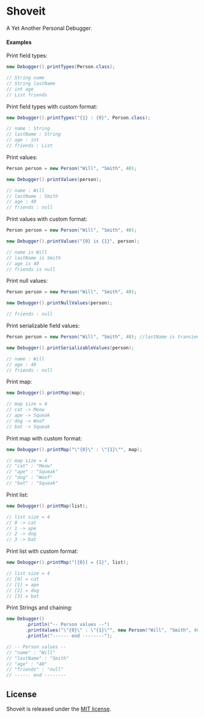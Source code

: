 # Shoveit 

A Yet Another Personal Debugger.

#### Examples

Print field types:

```Java
new Debugger().printTypes(Person.class);

// String name
// String lastName
// int age
// List friends
```

Print field types with custom format:

```Java
new Debugger().printTypes("{1} : {0}", Person.class);

// name : String 
// lastName : String
// age : int 
// friends : List 
```

Print values:

```Java
Person person = new Person("Will", "Smith", 40);

new Debugger().printValues(person);

// name : Will
// lastName : Smith
// age : 40
// friends : null
```

Print values with custom format:

```Java
Person person = new Person("Will", "Smith", 40);

new Debugger().printValues("{0} is {1}", person);

// name is Will
// lastName is Smith
// age is 40
// friends is null
```

Print null values:

```Java
Person person = new Person("Will", "Smith", 40);

new Debugger().printNullValues(person);

// friends : null
```

Print serializable field values:

```Java
Person person = new Person("Will", "Smith", 40); //lastName is transient

new Debugger().printSerializableValues(person);

// name : Will
// age : 40
// friends : null
```

Print map:

```Java
new Debugger().printMap(map);

// map size = 4
// cat -> Meow
// ape -> Squeak
// dog -> Woof
// bat -> Squeak
```

Print map with custom format:

```Java
new Debugger().printMap("\"{0}\" : \"{1}\"", map);

// map size = 4
// "cat" : "Meow"
// "ape" : "Squeak"
// "dog" : "Woof"
// "bat" : "Squeak"
```

Print list:

```Java
new Debugger().printMap(list);

// list size = 4
// 0 -> cat
// 1 -> ape
// 2 -> dog
// 3 -> bat
```

Print list with custom format:

```Java
new Debugger().printMap("[{0}] = {1}", list);

// list size = 4
// [0] = cat
// [1] = ape
// [2] = dog
// [3] = bat
```

Print Strings and chaining:

```Java
new Debugger()
       .println("-- Person values --")
       .printValues("\"{0}\" : \"{1}\"", new Person("Will", "Smith", 40))
       .println("------ end --------");

// -- Person values --
// "name" : "Will"
// "lastName" : "Smith"
// "age" : "40"
// "friends" : "null"
// ------ end --------
```

## License

 Shoveit is released under the [MIT license](LICENSE).
